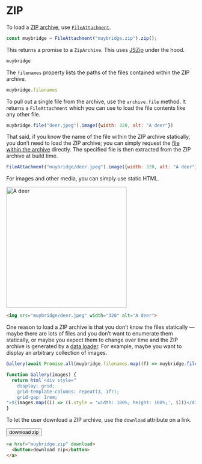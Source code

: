 # ZIP

To load a [ZIP archive](<https://en.wikipedia.org/wiki/ZIP_(file_format)>), use [`FileAttachment`](../files).

```js echo
const muybridge = FileAttachment("muybridge.zip").zip();
```

This returns a promise to a `ZipArchive`. This uses [JSZip](https://stuk.github.io/jszip/) under the hood.

```js echo
muybridge
```

The `filenames` property lists the paths of the files contained within the ZIP archive.

```js echo
muybridge.filenames
```

To pull out a single file from the archive, use the `archive.file` method. It returns a `FileAttachment` which you can use to load the file contents like any other file.

```js echo
muybridge.file("deer.jpeg").image({width: 320, alt: "A deer"})
```

That said, if you know the name of the file within the ZIP archive statically, you don’t need to load the ZIP archive; you can simply request the [file within the archive](../data-loaders#archives) directly. The specified file is then extracted from the ZIP archive at build time.

```js echo
FileAttachment("muybridge/deer.jpeg").image({width: 320, alt: "A deer"})
```

For images and other media, you can simply use static HTML.

<img src="muybridge/deer.jpeg" width="320" alt="A deer">

```html run=false
<img src="muybridge/deer.jpeg" width="320" alt="A deer">
```

One reason to load a ZIP archive is that you don’t know the files statically — maybe there are lots of files and you don’t want to enumerate them statically, or maybe you expect them to change over time and the ZIP archive is generated by a [data loader](../data-loaders). For example, maybe you want to display an arbitrary collection of images.

```js echo
Gallery(await Promise.all(muybridge.filenames.map((f) => muybridge.file(f).image())))
```

```js echo
function Gallery(images) {
  return html`<div style="
    display: grid;
    grid-template-columns: repeat(3, 1fr);
    grid-gap: 1rem;
">${images.map((i) => (i.style = 'width: 100%; height: 100%;', i))}</div>`;
}
```

To let the user download a ZIP archive, use the `download` attribute on a link.

<a href="muybridge.zip" download>
  <button>download zip</button>
</a>

```html run=false
<a href="muybridge.zip" download>
  <button>download zip</button>
</a>
```
